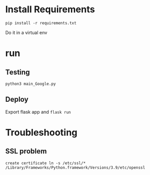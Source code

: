 
# Install Requirements 

`pip install -r requirements.txt`

Do it in a virtual env

# run

## Testing
`python3 main_Google.py`

## Deploy

Export flask app and `flask run`


# Troubleshooting
## SSL problem
`create certificate ln -s /etc/ssl/* /Library/Frameworks/Python.framework/Versions/3.9/etc/openssl`
